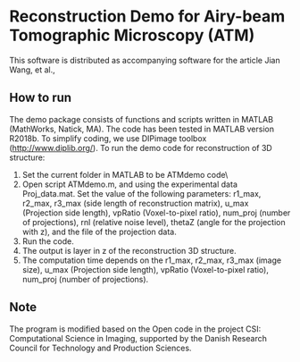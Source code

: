 # Reconstruction Demo for Airy-beam Tomographic Microscopy (ATM)
This software is distributed as accompanying software for the article Jian Wang, et al.,
## How to run
The demo package consists of functions and scripts written in MATLAB (MathWorks, Natick, MA). The code has been tested in MATLAB version R2018b. To simplify coding, we use DIPimage toolbox (http://www.diplib.org/).
To run the demo code for reconstruction of 3D structure:
1.	Set the current folder in MATLAB to be ATMdemo code\
2.	Open script ATMdemo.m, and using the experimental data Proj_data.mat. Set the value of the following parameters: r1_max, r2_max, r3_max (side length of reconstruction matrix), u_max (Projection side length), vpRatio (Voxel-to-pixel ratio), num_proj (number of projections), rnl (relative noise level), thetaZ (angle for the projection with z), and the file of the projection data.
3.	Run the code.
4.	The output is layer in z of the reconstruction 3D structure.
5.	The computation time depends on the r1_max, r2_max, r3_max (image size), u_max (Projection side length), vpRatio (Voxel-to-pixel ratio), num_proj (number of projections).
## Note
The program is modified based on the Open code in the project CSI:  Computational Science in Imaging, supported by the Danish Research Council for Technology and Production Sciences.
